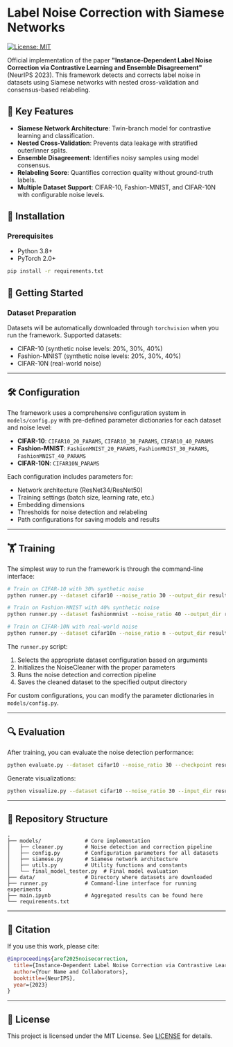 # Label Noise Correction with Siamese Networks

[![License: MIT](https://img.shields.io/badge/License-MIT-yellow.svg)](https://opensource.org/licenses/MIT)

Official implementation of the paper **"Instance-Dependent Label Noise Correction via Contrastive Learning and Ensemble Disagreement"** (NeurIPS 2023). This framework detects and corrects label noise in datasets using Siamese networks with nested cross-validation and consensus-based relabeling.


## 🔑 Key Features
- **Siamese Network Architecture**: Twin-branch model for contrastive learning and classification.
- **Nested Cross-Validation**: Prevents data leakage with stratified outer/inner splits.
- **Ensemble Disagreement**: Identifies noisy samples using model consensus.
- **Relabeling Score**: Quantifies correction quality without ground-truth labels.
- **Multiple Dataset Support**: CIFAR-10, Fashion-MNIST, and CIFAR-10N with configurable noise levels.


## 🚀 Installation

### Prerequisites
- Python 3.8+
- PyTorch 2.0+

```bash
pip install -r requirements.txt
```


## 📂 Getting Started

### Dataset Preparation
Datasets will be automatically downloaded through `torchvision` when you run the framework. Supported datasets:
- CIFAR-10 (synthetic noise levels: 20%, 30%, 40%)
- Fashion-MNIST (synthetic noise levels: 20%, 30%, 40%)
- CIFAR-10N (real-world noise)

---

## 🛠️ Configuration
The framework uses a comprehensive configuration system in `models/config.py` with pre-defined parameter dictionaries for each dataset and noise level:

- **CIFAR-10**: `CIFAR10_20_PARAMS`, `CIFAR10_30_PARAMS`, `CIFAR10_40_PARAMS`
- **Fashion-MNIST**: `FashionMNIST_20_PARAMS`, `FashionMNIST_30_PARAMS`, `FashionMNIST_40_PARAMS`
- **CIFAR-10N**: `CIFAR10N_PARAMS`

Each configuration includes parameters for:
- Network architecture (ResNet34/ResNet50)
- Training settings (batch size, learning rate, etc.)
- Embedding dimensions
- Thresholds for noise detection and relabeling
- Path configurations for saving models and results

---

## 🏋️ Training
The simplest way to run the framework is through the command-line interface:

```bash
# Train on CIFAR-10 with 30% synthetic noise
python runner.py --dataset cifar10 --noise_ratio 30 --output_dir results/cifar10_30

# Train on Fashion-MNIST with 40% synthetic noise
python runner.py --dataset fashionmnist --noise_ratio 40 --output_dir results/fmnist_40

# Train on CIFAR-10N with real-world noise
python runner.py --dataset cifar10n --noise_ratio n --output_dir results/cifar10n
```

The `runner.py` script:
1. Selects the appropriate dataset configuration based on arguments
2. Initializes the NoiseCleaner with the proper parameters
3. Runs the noise detection and correction pipeline
4. Saves the cleaned dataset to the specified output directory

For custom configurations, you can modify the parameter dictionaries in `models/config.py`.

---

## 🔍 Evaluation
After training, you can evaluate the noise detection performance:

```bash
python evaluate.py --dataset cifar10 --noise_ratio 30 --checkpoint results/cifar10_30/best_model.pth
```

Generate visualizations:
```bash
python visualize.py --dataset cifar10 --noise_ratio 30 --input_dir results/cifar10_30 --output_dir figures/
```

---

## 📂 Repository Structure
```
.
├── models/              # Core implementation
│   ├── cleaner.py       # Noise detection and correction pipeline
│   ├── config.py        # Configuration parameters for all datasets
│   ├── siamese.py       # Siamese network architecture
│   ├── utils.py         # Utility functions and constants
│   └── final_model_tester.py  # Final model evaluation
├── data/                # Directory where datasets are downloaded
├── runner.py            # Command-line interface for running experiments
├── main.ipynb           # Aggregated results can be found here
└── requirements.txt
```

---

## 📜 Citation
If you use this work, please cite:
```bibtex
@inproceedings{aref2025noisecorrection,
  title={Instance-Dependent Label Noise Correction via Contrastive Learning and Ensemble Disagreement},
  author={Your Name and Collaborators},
  booktitle={NeurIPS},
  year={2023}
}
```

---

## 📄 License
This project is licensed under the MIT License. See [LICENSE](LICENSE) for details.